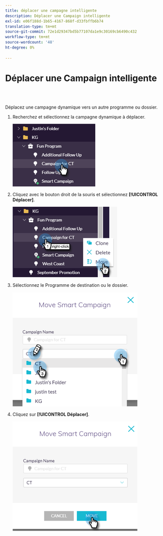 ```yaml
---
title: déplacer une campagne intelligente
description: Déplacer une Campaign intelligente
exl-id: e06f188d-1b65-4167-868f-d33fbffb6b74
translation-type: tm+mt
source-git-commit: 72e1d29347bd5b77107da1e9c30169cb6490c432
workflow-type: tm+mt
source-wordcount: '48'
ht-degree: 0%

---
```


# Déplacer une Campaign intelligente

<br> 

Déplacez une campagne dynamique vers un autre programme ou dossier.

1. Recherchez et sélectionnez la campagne dynamique à déplacer.

   ![Image un](/help/sky/assets/smart-campaigns/move-a-smart-campaign/move-a-smart-campaign-1.png)

1. Cliquez avec le bouton droit de la souris et sélectionnez **[!UICONTROL Déplacer]**.

   ![Image 2](/help/sky/assets/smart-campaigns/move-a-smart-campaign/move-a-smart-campaign-2.png)

1. Sélectionnez le Programme de destination ou le dossier.

   ![Image trois](/help/sky/assets/smart-campaigns/move-a-smart-campaign/move-a-smart-campaign-3.png)

1. Cliquez sur **[!UICONTROL Déplacer]**.

   ![Image 4](/help/sky/assets/smart-campaigns/move-a-smart-campaign/move-a-smart-campaign-4.png)
